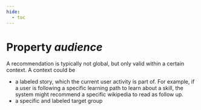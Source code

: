 ```yaml
---
hide:
  - toc
---
```


# Property *audience*

A recommendation is typically not global, but only valid within a certain context. A context could be

- a labeled story, which the current user activity is part of. For example, if a user is following a specific learning path to learn about a skill, the system might recommend a specific wikipedia to read as follow up. 
- a specific and labeled target group